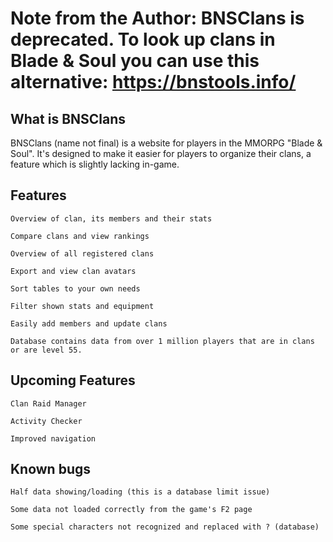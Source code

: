 
# **Note from the Author:** BNSClans is deprecated. To look up clans in Blade & Soul you can use this alternative: https://bnstools.info/ 

## What is BNSClans
BNSClans (name not final) is a website for players in the MMORPG "Blade & Soul". It's designed to make it easier for players to organize their clans, a feature which is slightly lacking in-game.

## Features

    Overview of clan, its members and their stats

    Compare clans and view rankings

    Overview of all registered clans

    Export and view clan avatars

    Sort tables to your own needs

    Filter shown stats and equipment

    Easily add members and update clans
    
    Database contains data from over 1 million players that are in clans or are level 55.

## Upcoming Features

    Clan Raid Manager
    
    Activity Checker
    
    Improved navigation

## Known bugs

    Half data showing/loading (this is a database limit issue)
    
    Some data not loaded correctly from the game's F2 page
    
    Some special characters not recognized and replaced with ? (database)
    
    
